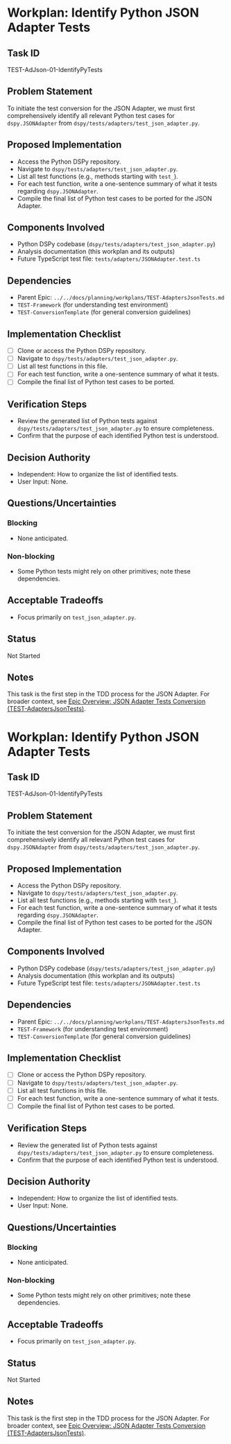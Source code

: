 # Workplan: Identify Python JSON Adapter Tests

## Task ID
TEST-AdJson-01-IdentifyPyTests

## Problem Statement
To initiate the test conversion for the JSON Adapter, we must first comprehensively identify all relevant Python test cases for `dspy.JSONAdapter` from `dspy/tests/adapters/test_json_adapter.py`.

## Proposed Implementation
- Access the Python DSPy repository.
- Navigate to `dspy/tests/adapters/test_json_adapter.py`.
- List all test functions (e.g., methods starting with `test_`).
- For each test function, write a one-sentence summary of what it tests regarding `dspy.JSONAdapter`.
- Compile the final list of Python test cases to be ported for the JSON Adapter.

## Components Involved
- Python DSPy codebase (`dspy/tests/adapters/test_json_adapter.py`)
- Analysis documentation (this workplan and its outputs)
- Future TypeScript test file: `tests/adapters/JSONAdapter.test.ts`

## Dependencies
- Parent Epic: `../../docs/planning/workplans/TEST-AdaptersJsonTests.md`
- `TEST-Framework` (for understanding test environment)
- `TEST-ConversionTemplate` (for general conversion guidelines)

## Implementation Checklist
- [ ] Clone or access the Python DSPy repository.
- [ ] Navigate to `dspy/tests/adapters/test_json_adapter.py`.
- [ ] List all test functions in this file.
- [ ] For each test function, write a one-sentence summary of what it tests.
- [ ] Compile the final list of Python test cases to be ported.

## Verification Steps
- Review the generated list of Python tests against `dspy/tests/adapters/test_json_adapter.py` to ensure completeness.
- Confirm that the purpose of each identified Python test is understood.

## Decision Authority
- Independent: How to organize the list of identified tests.
- User Input: None.

## Questions/Uncertainties
### Blocking
- None anticipated.
### Non-blocking
- Some Python tests might rely on other primitives; note these dependencies.

## Acceptable Tradeoffs
- Focus primarily on `test_json_adapter.py`.

## Status
Not Started

## Notes
This task is the first step in the TDD process for the JSON Adapter.
For broader context, see [Epic Overview: JSON Adapter Tests Conversion (TEST-AdaptersJsonTests)](../../docs/planning/workplans/TEST-AdaptersJsonTests.md).
# Workplan: Identify Python JSON Adapter Tests

## Task ID
TEST-AdJson-01-IdentifyPyTests

## Problem Statement
To initiate the test conversion for the JSON Adapter, we must first comprehensively identify all relevant Python test cases for `dspy.JSONAdapter` from `dspy/tests/adapters/test_json_adapter.py`.

## Proposed Implementation
- Access the Python DSPy repository.
- Navigate to `dspy/tests/adapters/test_json_adapter.py`.
- List all test functions (e.g., methods starting with `test_`).
- For each test function, write a one-sentence summary of what it tests regarding `dspy.JSONAdapter`.
- Compile the final list of Python test cases to be ported for the JSON Adapter.

## Components Involved
- Python DSPy codebase (`dspy/tests/adapters/test_json_adapter.py`)
- Analysis documentation (this workplan and its outputs)
- Future TypeScript test file: `tests/adapters/JSONAdapter.test.ts`

## Dependencies
- Parent Epic: `../../docs/planning/workplans/TEST-AdaptersJsonTests.md`
- `TEST-Framework` (for understanding test environment)
- `TEST-ConversionTemplate` (for general conversion guidelines)

## Implementation Checklist
- [ ] Clone or access the Python DSPy repository.
- [ ] Navigate to `dspy/tests/adapters/test_json_adapter.py`.
- [ ] List all test functions in this file.
- [ ] For each test function, write a one-sentence summary of what it tests.
- [ ] Compile the final list of Python test cases to be ported.

## Verification Steps
- Review the generated list of Python tests against `dspy/tests/adapters/test_json_adapter.py` to ensure completeness.
- Confirm that the purpose of each identified Python test is understood.

## Decision Authority
- Independent: How to organize the list of identified tests.
- User Input: None.

## Questions/Uncertainties
### Blocking
- None anticipated.
### Non-blocking
- Some Python tests might rely on other primitives; note these dependencies.

## Acceptable Tradeoffs
- Focus primarily on `test_json_adapter.py`.

## Status
Not Started

## Notes
This task is the first step in the TDD process for the JSON Adapter.
For broader context, see [Epic Overview: JSON Adapter Tests Conversion (TEST-AdaptersJsonTests)](../../docs/planning/workplans/TEST-AdaptersJsonTests.md).